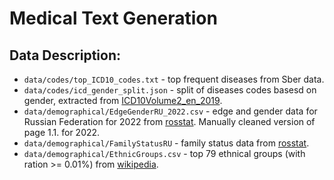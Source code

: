 # Medical Text Generation



## Data Description:
* `data/codes/top_ICD10_codes.txt` - top frequent diseases from Sber data.
* `data/codes/icd_gender_split.json` - split of diseases codes basesd on gender, extracted from [ICD10Volume2_en_2019](https://icd.who.int/browse10/Content/statichtml/ICD10Volume2_en_2019.pdf).
* `data/demographical/EdgeGenderRU_2022.csv` - edge and gender data for Russian Federation for 2022 from [rosstat](https://rosstat.gov.ru/compendium/document/13284). Manually cleaned version of page 1.1. for 2022.
* `data/demographical/FamilyStatusRU` - family status data from [rosstat](https://rosstat.gov.ru/storage/mediabank/demo33_2021.xls).
* `data/demographical/EthnicGroups.csv` - top 79 ethnical groups (with ration >= 0.01%) from [wikipedia](https://ru.wikipedia.org/wiki/%D0%9D%D0%B0%D1%86%D0%B8%D0%BE%D0%BD%D0%B0%D0%BB%D1%8C%D0%BD%D1%8B%D0%B9_%D1%81%D0%BE%D1%81%D1%82%D0%B0%D0%B2_%D0%A0%D0%BE%D1%81%D1%81%D0%B8%D0%B8).